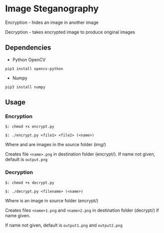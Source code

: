 # Image Steganography

Encryption - hides an image in another image

Decryption - takes encrypted image to produce original images

## Dependencies

- Python OpenCV

```pip3 install opencv-python```

- Numpy

```pip3 install numpy```

## Usage

### Encryption

```
$: chmod +x encrypt.py

$: ./encrypt.py <file1> <file2> (<name>)
```

Where <file1> and <file2> are images in the source folder (img/)

Creates file ```<name>.png``` in destination folder (encrypt/). If name not given, default is ```output.png```

### Decryption

```
$: chmod +x decrypt.py

$: ./decrypt.py <filename> (<name>)
```

Where <filename> is an image in source folder (encrypt/)
  
Creates files ```<name>1.png``` and ```<name>2.png``` in destination folder (decrypt/) if name given.

If name not given, default is ```output1.png``` and ```output2.png```
